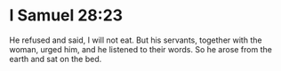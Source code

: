 # I Samuel 28:23

He refused and said, I will not eat. But his servants, together with the woman, urged him, and he listened to their words. So he arose from the earth and sat on the bed.
